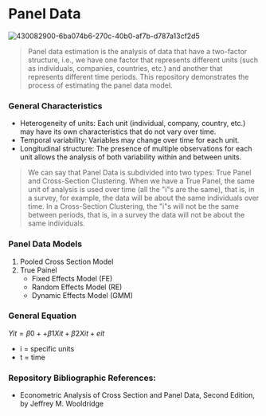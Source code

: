 # Panel Data

![430082900-6ba074b6-270c-40b0-af7b-d787a13cf2d5](https://github.com/user-attachments/assets/8b6c6725-3dfb-4cc5-88e4-7520dc802dbe)

> Panel data estimation is the analysis of data that have a two-factor structure, i.e., we have one factor that represents different units (such as individuals, companies, countries, etc.) and another that represents different time periods. This repository demonstrates the process of estimating the panel data model.

### General Characteristics
- Heterogeneity of units: Each unit (individual, company, country, etc.) may have its own characteristics that do not vary over time.
- Temporal variability: Variables may change over time for each unit.
- Longitudinal structure: The presence of multiple observations for each unit allows the analysis of both variability within and between units.

> We can say that Panel Data is subdivided into two types: True Panel and Cross-Section Clustering. When we have a True Panel, the same unit of analysis is used over time (all the "i"s are the same), that is, in a survey, for example, the data will be about the same individuals over time. In a Cross-Section Clustering, the "i"s will not be the same between periods, that is, in a survey the data will not be about the same individuals.

### Panel Data Models
1) Pooled Cross Section Model
2) True Painel
   - Fixed Effects Model (FE)
   - Random Effects Model (RE)
   - Dynamic Effects Model (GMM)

### General Equation
$Yit = \beta0 + + \beta1Xit + \beta2Xit + eit$

- i = specific units
- t = time

### Repository Bibliographic References:
- Econometric Analysis of Cross Section and Panel Data, Second Edition, by Jeffrey M. Wooldridge
